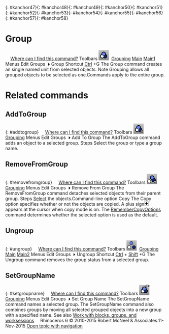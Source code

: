 ---
---

{: #kanchor47}{: #kanchor48}{: #kanchor49}{: #kanchor50}{: #kanchor51}{: #kanchor52}{: #kanchor53}{: #kanchor54}{: #kanchor55}{: #kanchor56}{: #kanchor57}{: #kanchor58}
# Group
 [![images/transparent.gif](images/transparent.gif)Where can I find this command?](javascript:void(0);) Toolbars
![images/group.png](images/group.png) [Grouping](grouping-toolbar.html)  [Main](main-sidebar-toolbar.html)  [Main1](main1-toolbar.html) 
Menus
Edit
Groups![images/menuarrow.gif](images/menuarrow.gif)
Group
Shortcut
 [Ctrl](ctrl-key.html) +G
The Group command creates an single named unit from selected objects.
Note
Grouping allows all grouped objects to be selected as one.Commands apply to the entire group.
# Related commands

## AddToGroup
{: #addtogroup}
 [![images/transparent.gif](images/transparent.gif)Where can I find this command?](javascript:void(0);) Toolbars
![images/addtogroup.png](images/addtogroup.png) [Grouping](grouping-toolbar.html) 
Menus
Edit
Groups![images/menuarrow.gif](images/menuarrow.gif)
Add To Group
The AddToGroup command adds an object to a selected group.
Steps
Select the group or type a group name.
## RemoveFromGroup
{: #removefromgroup}
 [![images/transparent.gif](images/transparent.gif)Where can I find this command?](javascript:void(0);) Toolbars
![images/removefromgroup.png](images/removefromgroup.png) [Grouping](grouping-toolbar.html) 
Menus
Edit
Groups![images/menuarrow.gif](images/menuarrow.gif)
Remove From Group
The RemoveFromGroup command detaches selected objects from their parent group.
Steps
 [Select](select-objects.html) the objects.Command-line option
Copy
The Copy option specifies whether or not the objects are copied. A plus sign![images/copyplus.png](images/copyplus.png)appears at the cursor when copy mode is on.
The [RememberCopyOptions](remembercopyoptions.html) command determines whether the selected option is used as the default.

## Ungroup
{: #ungroup}
 [![images/transparent.gif](images/transparent.gif)Where can I find this command?](javascript:void(0);) Toolbars
![images/ungroup.png](images/ungroup.png) [Grouping](grouping-toolbar.html)  [Main](main-sidebar-toolbar.html)  [Main2](main2-toolbar.html) 
Menus
Edit
Groups![images/menuarrow.gif](images/menuarrow.gif)
Ungroup
Shortcut
 [Ctrl](ctrl-key.html) + [Shift](shift-key.html) +G
The Ungroup command removes the group status from a selected group.

## SetGroupName
{: #setgroupname}
 [![images/transparent.gif](images/transparent.gif)Where can I find this command?](javascript:void(0);) Toolbars
![images/setgroupname.png](images/setgroupname.png) [Grouping](grouping-toolbar.html) 
Menus
Edit
Groups![images/menuarrow.gif](images/menuarrow.gif)
Set Group Name
The SetGroupName command names a selected group.
The SetGroupName command also combines groups by moving all selected grouped objects into a new group with a specified name.
See also
 [Work with blocks, groups, and worksessions](sak-blocksgroups.html) 
&#160;
&#160;
Rhinoceros 6 © 2010-2015 Robert McNeel &amp; Associates.11-Nov-2015
 [Open topic with navigation](group.html) 

